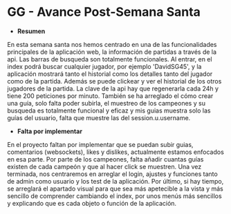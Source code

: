 # GG - Avance Post-Semana Santa

* **Resumen**

En esta semana santa nos hemos centrado en una de las funcionalidades principales de la aplicación web, la información de partidas a través de la api.
Las barras de busqueda son totalmente funcionales. Al entrar, en el index podrá buscar cualquier jugador, por ejemplo 'DavidSG45', y la aplicación mostrará tanto el historial como los detalles tanto del jugador como de la partida. Además se puede clickear y ver el historial de los otros jugadores de la partida. La clave de la api hay que regenerarla cada 24h y tiene 200 peticiones por minuto.
También se ha arreglado el cómo crear una guía, solo falta poder subirla, el muestreo de los campeones y su busqueda es totalmente funcional y eficaz y mis guias muestra solo las guías del usuario, falta que muestre las del session.u.username.

* **Falta por implementar**

En el proyecto faltan por implementar que se puedan subir guias, comentarios (websockets), likes y dislikes, actualmente estamos enfocados en esa parte.
Por parte de los campeones, falta añadir cuantas guías existen de cada campeón y que al hacer click se muestren.
Una vez terminada, nos centraremos en arreglar el login, ajustes y funciones tanto de admin como usuario y los test de la aplicación.
Por último, si hay tiempo, se arreglará el apartado visual para que sea más apetecible a la vista y más sencillo de comprender cambiando el index, por unos menús más sencillos y explicando que es cada objeto o función de la aplicación.